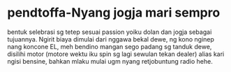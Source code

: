 # pendtoffa-Nyang jogja mari sempro
 bentuk selebrasi sg tetep sesuai passion yoiku dolan dan jogja sebagai tujuannya. Ngirit biaya dimulai dari nggawa bekal dewe, ng kono nginep nang koncone EL, meh bendino mangan sego padang sg tanduk dewe, disilihi motor (motore wektu iku spin sg lagi sewulan tekan dealer) alias kari ngisi bensine, bahkan mlaku mulai ugm nyang retjobuntung radio hehe.
